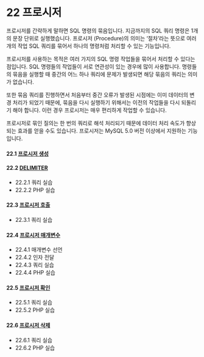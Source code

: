 # 22 프로시저 
프로시저를 간략하게 말하면 SQL 명령의 묶음입니다. 지금까지의 SQL 쿼리 명령은 1개 의 문장 단위로 실행했습니다. 프로시저 (Procedure)의 의미는 ‘절차’라는 뜻으로 여러 개의 작업 SQL 쿼리를 묶어서 하나의 명령처럼 처리할 수 있는 기능입니다.  

프로시저를 사용하는 목적은 여러 가지의 SQL 명령 작업들을 묶어서 처리할 수 있다는 점입니다. SQL 명령들의 작업들이 서로 연관성이 있는 경우에 많이 사용합니다. 명령들 의 묶음을 실행할 때 중간의 어느 하나 쿼리에 문제가 발생되면 해당 묶음의 쿼리는 의미 가 없습니다.  

또한 묶음 쿼리를 진행하면서 처음부터 중간 오류가 발생된 시점에는 이미 데이터의 변경 처리가 되었기 때문에, 묶음을 다시 실행하기 위해서는 이전의 작업들을 다시 되돌리기 해야 합니다. 이런 경우 프로시저는 매우 편리하게 작업할 수 있습니다.  

프로시저로 묶인 질의는 한 번의 쿼리로 해석 처리되기 때문에 데이터 처리 속도가 향상 되는 효과를 얻을 수도 있습니다. 프로시저는 MySQL 5.0 버전 이상에서 지원하는 기능 입니다. 

#### 22.1 [프로시저 생성](22/1)

#### 22.2 [DELIMITER](22/2)
* 22.2.1 쿼리 실습
* 22.2.2 PHP 실습

#### 22.3 [프로시저 호출](22/3) 
* 22.3.1 쿼리 실습

#### 22.4 [프로시저 매개변수](22/4)
* 22.4.1 매개변수 선언
* 22.4.2 인자 전달
* 22.4.3 쿼리 실습
* 22.4.4 PHP 실습 

#### 22.5 [프로시저 확인](22/5)
* 22.5.1 쿼리 실습
* 22.5.2 PHP 실습 

#### 22.6 [프로시저 삭제](22/6)
* 22.6.1 쿼리 실습
* 22.6.2 PHP 실습 